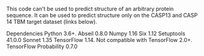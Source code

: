 
This code can't be used to predict structure of an arbitrary protein sequence. It can be used to predict structure only on the CASP13 and CASP 14 TBM target dataset (links below).

Dependencies
          Python 3.6+.
          Abseil 0.8.0
          Numpy 1.16
          Six 1.12
          Setuptools 41.0.0
          Sonnet 1.35
          TensorFlow 1.14. Not compatible with TensorFlow 2.0+.
          TensorFlow Probability 0.7.0

